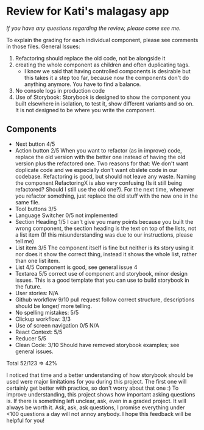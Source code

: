 # Review for Kati's malagasy app

_If you have any questions regarding the review, please come see me._

To explain the grading for each individual component, please see comments in those files.
General Issues:

1. Refactoring should replace the old code, not be alongside it
2. creating the whole component as children and often duplicating tags.
   - I know we said that having controlled components is desirable but this takes it a step too far, because now the components don't do anything anymore. You have to find a balance.
3. No console logs in production code
4. Use of Storybook: Storybook is designed to show the component you built elsewhere in isolation, to test it, show different variants and so on. It is not designed to be where you write the component.

## Components

- Next button 4/5
- Action button 2/5 When you want to refactor (as in improve) code, replace the old version with the better one instead of having the old version plus the refactored one. Two reasons for that: We don't want doplicate code and we especially don't want obslete code in our codebase. Refactoring is good, but should not leave any waste. Naming the component RefactoringX is also very confusing (Is it still being refactored? Should I still use the old one?). For the next time, whenever you refactor something, just replace the old stuff with the new one in the same file.
- Tool buttons 3/5
- Language Switcher 0/5 not implemented
- Section Heading 1/5 I can't give you many points because you built the wrong component, the section heading is the text on top of the lists, not a list item (If this misunderstanding was due to our instructions, please tell me)
- List item 3/5 The component itself is fine but neither is its story using it nor does it show the correct thing, instead it shows the whole list, rather than one list item.
- List 4/5 Component is good, see general issue 4
- Textarea 5/5 correct use of component and storybook, minor design issues. This is a good template that you can use to build storybook in the future.
- User stories: N/A
- Github workflow 9/10 pull request follow correct structure, descriptions should be longer/ more telling.
- No spelling mistakes: 5/5
- Clickup workflow: 3/3
- Use of screen navigation 0/5 N/A
- React Context: 5/5
- Reducer 5/5
- Clean Code: 3/10 Should have removed storybook examples; see general issues.

Total 52/123 => 42%

I noticed that time and a better understanding of how storybook should be used were major limitations for you during this project. The first one will certainly get better with practice, so don't worry about that one :)
To improve understanding, this project shows how important asking questions is. If there is something left unclear, ask, even in a graded project. It will always be worth it. Ask, ask, ask questions, I promise everything under <100 questions a day will not annoy anybody. I hope this feedback will be helpful for you!
